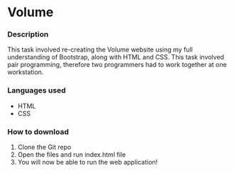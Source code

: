 # Volume 

### Description
This task involved re-creating the Volume website using my full understanding of Bootstrap, along with HTML and CSS. This task involved pair programming, therefore two programmers had to work together at one workstation.

### Languages used
* HTML
* CSS

### How to download
1. Clone the Git repo
2. Open the files and run index.html file
3. You will now be able to run the web application!
